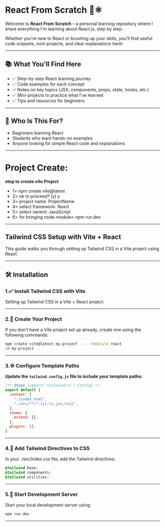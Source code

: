 # React From Scratch 🧠⚛️

Welcome to **React From Scratch** – a personal learning repository where I share everything I'm learning about React.js, step by step.

Whether you're new to React or brushing up your skills, you'll find useful code snippets, mini-projects, and clear explanations here!

---

## 📚 What You'll Find Here

- ✅ Step-by-step React learning journey
- ✅ Code examples for each concept
- ✅ Notes on key topics (JSX, components, props, state, hooks, etc.)
- ✅ Mini-projects to practice what I've learned
- ✅ Tips and resources for beginners

---

## 🚀 Who Is This For?

- Beginners learning React
- Students who want hands-on examples
- Anyone looking for simple React code and explanations

---

# Project Create:

**step to create vite Project**

- 1> npm create vite@latest
- 2> ok to proceed? (y) y
- 3> project name: ProjectName
- 4> select framework- React
- 5> select varient: JavaScript
- 6> for bringing node-module> npm run dev

---

## Tailwind CSS Setup with Vite + React

This guide walks you through setting up Tailwind CSS in a Vite project using React.

---

## 🛠️ Installation

### 1.✅ Install Tailwind CSS with Vite

Setting up Tailwind CSS in a Vite + React project.

---

### 2.📁 Create Your Project

If you don't have a Vite project set up already, create one using the following commands:
```bash
npm create vite@latest my-project -- --template react
cd my-project

```

---
### 3.⚙️ Configure Template Paths

**Update the `tailwind.config.js` file to include your template paths:**

```js
/** @type {import('tailwindcss').Config} */
export default {
  content: [
    "./index.html",
    "./src/**/*.{js,ts,jsx,tsx}",
  ],
  theme: {
    extend: {},
  },
  plugins: [],
}
```
---

### 4.🎨 Add Tailwind Directives to CSS
In your ./src/index.css file, add the Tailwind directives:

```css
@tailwind base;
@tailwind components;
@tailwind utilities;
```
---
### 5.🚀 Start Development Server
Start your local development server using:
```bash
npm run dev
```
---
